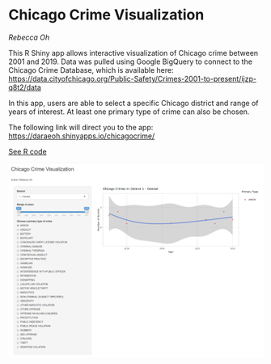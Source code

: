 # Chicago Crime Visualization

*Rebecca Oh*

This R Shiny app allows interactive visualization of Chicago crime between 2001 and 2019. Data was pulled using Google BigQuery to connect to the Chicago Crime Database, which is available here: https://data.cityofchicago.org/Public-Safety/Crimes-2001-to-present/ijzp-q8t2/data

In this app, users are able to select a specific Chicago district and range of years of interest. At least one primary type of crime can also be chosen.

The following link will direct you to the app: https://daraeoh.shinyapps.io/chicagocrime/

[See R code](https://github.com/daraeoh/Chicago-Crime-App/blob/master/crimeapp.R)

![Image](https://github.com/daraeoh/Chicago-Crime-App/blob/master/Image.png)

